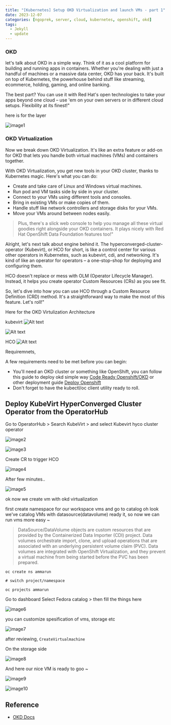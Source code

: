```yaml
---
title: "[Kubernetes] Setup OKD Virtualization and launch VMs - part 1"
date: 2023-12-07
categories: [ngoprek, server, cloud, kubernetes, openshift, okd]
tags:
  - Jekyll
  - update
---
```


### OKD 
let's talk about OKD in a simple way. Think of it as a cool platform for building and running apps in containers. Whether you're dealing with just a handful of machines or a massive data center, OKD has your back. It's built on top of Kubernetes, the powerhouse behind stuff like streaming, ecommerce, holding, gaming, and online banking.

The best part? You can use it with Red Hat's open technologies to take your apps beyond one cloud – use 'em on your own servers or in different cloud setups. Flexibility at its finest!"

here is for the layer 

![image1](https://raw.githubusercontent.com/ammarun11/ammarun11.github.io/master/static/img/_posts/okd1.png)

### OKD Virtualization 

Now we break down OKD Virtualization. It's like an extra feature or add-on for OKD that lets you handle both virtual machines (VMs) and containers together.

With OKD Virtualization, you get new tools in your OKD cluster, thanks to Kubernetes magic. Here's what you can do:

- Create and take care of Linux and Windows virtual machines.
- Run pod and VM tasks side by side in your cluster.
- Connect to your VMs using different tools and consoles.
- Bring in existing VMs or make copies of them.
- Handle stuff like network controllers and storage disks for your VMs.
- Move your VMs around between nodes easily.

> Plus, there's a slick web console to help you manage all these virtual goodies right alongside your OKD containers. It plays nicely with Red Hat OpenShift Data Foundation features too!"

Alright, let's next talk about engine behind it. The hyperconverged-cluster-operator (Kubevirt), or HCO for short, is like a control center for various other operators in Kubernetes, such as kubevirt, cdi, and networking. It's kind of like an operator for operators – a one-stop-shop for deploying and configuring them.

HCO doesn't replace or mess with OLM (Operator Lifecycle Manager). Instead, it helps you create operator Custom Resources (CRs) as you see fit.

So, let's dive into how you can use HCO through a Custom Resource Definition (CRD) method. It's a straightforward way to make the most of this feature. Let's roll!"

Here for the OKD Virtulization Architecture

kubevirt
![Alt text](https://raw.githubusercontent.com/ammarun11/ammarun11.github.io/master/static/img/_posts/image-1.png)

![Alt text](https://raw.githubusercontent.com/ammarun11/ammarun11.github.io/master/static/img/_posts/image-2.png)

HCO
![Alt text](https://raw.githubusercontent.com/ammarun11/ammarun11.github.io/master/static/img/_posts/image.png)

Requiremnets,

A few requirements need to be met before you can begin:

- You'll need an OKD cluster or something like OpenShift, you can follow this guide to deploy okd simple way [Code Ready Openshift/OKD](https://ammarun.my.id/ngoprek/server/cloud/openshift/container/Setup-Openshift-Codeready) or other deployment guide [Deploy Openshift](https://ammarun.my.id/ngoprek/server/cloud/kubernetes/openshift/deploy-openshift-cluster/)
- Don't forget to have the kubectl/oc client utility ready to roll.

## Deploy KubeVirt HyperConverged Cluster Operator from the OperatorHub

Go to OperatorHub > Search KubeVirt > and select Kubevirt hyco cluster operator 

![image2](https://raw.githubusercontent.com/ammarun11/ammarun11.github.io/master/static/img/_posts/okd2.png)

![image3](https://raw.githubusercontent.com/ammarun11/ammarun11.github.io/master/static/img/_posts/okd3.png)

Create CR to trigger HCO 

![image4](https://raw.githubusercontent.com/ammarun11/ammarun11.github.io/master/static/img/_posts/okd4.png)

After few minutes..

![image5](https://raw.githubusercontent.com/ammarun11/ammarun11.github.io/master/static/img/_posts/okd5.png)

ok now we create vm with okd virtualization 

first create namespace for our workspace vms and go to catalog 
oh look we've catalog VMs with datasource(datavolume) ready it, so now we can run vms more easy ~
> DataSource/DataVolume objects are custom resources that are provided by the Containerized Data Importer (CDI) project. Data volumes orchestrate import, clone, and upload operations that are associated with an underlying persistent volume claim (PVC). Data volumes are integrated with OpenShift Virtualization, and they prevent a virtual machine from being started before the PVC has been prepared.

```
oc create ns ammarun

# switch project/namespace

oc projects ammarun
```

Go to dashboard 
Select Fedora catalog > then fill the things here 

![image6](https://raw.githubusercontent.com/ammarun11/ammarun11.github.io/master/static/img/_posts/okd6.png)

you can customize spesification of vms, storage etc 

![image7](https://raw.githubusercontent.com/ammarun11/ammarun11.github.io/master/static/img/_posts/okd7.png)

after reviewing, `CreateVirtualmachine`

On the storage side

![image8](https://raw.githubusercontent.com/ammarun11/ammarun11.github.io/master/static/img/_posts/okd8.png)

And here our nice VM is ready to goo ~

![image9](https://raw.githubusercontent.com/ammarun11/ammarun11.github.io/master/static/img/_posts/okd9.png)

![image10](https://raw.githubusercontent.com/ammarun11/ammarun11.github.io/master/static/img/_posts/okd10.png)


## Reference

-   [OKD Docs](https://docs.okd.io/4.13/virt/about-virt.html)
